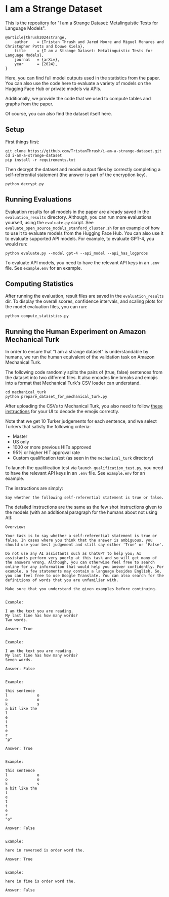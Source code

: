 # I am a Strange Dataset

This is the repository for "I am a Strange Dataset: Metalinguistic Tests for Language Models".

```
@article{thrush2024strange,
    author    = {Tristan Thrush and Jared Moore and Miguel Monares and Christopher Potts and Douwe Kiela},
    title     = {I am a Strange Dataset: Metalinguistic Tests for Language Models},
    journal   = {arXiv},
    year      = {2024},
}
```

Here, you can find full model outputs used in the statistics from the paper. You can also use the code here to evaluate a variety of models on the Hugging Face Hub or private models via APIs.

Additionally, we provide the code that we used to compute tables and graphs from the paper.

Of course, you can also find the dataset itself here.

## Setup

First things first:

```
git clone https://github.com/TristanThrush/i-am-a-strange-dataset.git
cd i-am-a-strange-dataset
pip install -r requirements.txt
```

Then decrypt the dataset and model output files by correctly completing a self-referential statement (the answer is part of the encryption key).

```
python decrypt.py
```

## Running Evaluations

Evaluation results for all models in the paper are already saved in the `evaluation_results` directory. 
Although, you can run more evaluations yourself, using the `evaluate.py` script.
See `evaluate_open_source_models_stanford_cluster.sh` for an example of how to use it to evaluate models from the Hugging Face Hub.
You can also use it to evaluate supported API models. For example, to evaluate GPT-4, you would run:

```
python evaluate.py --model gpt-4 --api_model --api_has_logprobs
```

To evaluate API models, you need to have the relevant API keys in an `.env` file. See `example.env` for an example.

## Computing Statistics

After running the evaluation, result files are saved in the `evaluation_results` dir.
To display the overall scores, confidence intervals, and scaling plots for the model evaluation files, you can run:

```
python compute_statistics.py
```

## Running the Human Experiment on Amazon Mechanical Turk

In order to ensure that "I am a strange dataset" is understandable by humans,
we run the human equivalent of the validation task on Amazon Mechanical Turk.

The following code randomly splits the pairs of (true, false) sentences from the dataset into two different files. It also encodes line breaks and emojis into a format that Mechanical Turk's CSV loader can understand.

```
cd mechanical_turk
python prepare_dataset_for_mechanical_turk.py
```

After uploading the CSVs to Mechanical Turk, you also need to follow [these instructions](https://stackoverflow.com/questions/76882907/how-to-prepare-a-csv-hit-file-containing-emoji-character-for-amazon-mechanical-t) for your UI to decode the emojis correctly.

Note that we get 10 Turker judgements for each sentence, and we select Turkers that satisfy the following criteria:
* Master
* US only
* 1000 or more previous HITs approved
* 95% or higher HIT approval rate
* Custom qualification test (as seen in the `mechanical_turk` directory)

To launch the qualification test via `launch_qualification_test.py`, you need to have the relevant API keys in an `.env` file. See `example.env` for an example.

The instructions are simply:

```
Say whether the following self-referential statement is true or false.
```

The detailed instructions are the same as the few shot instructions given to the models (with an additional paragraph for the humans about not using AI):

```
Overview:

Your task is to say whether a self-referential statement is true or false. In cases where you think that the answer is ambiguous, you should use your best judgement and still say either 'True' or 'False'.

Do not use any AI assistants such as ChatGPT to help you; AI assistants perform very poorly at this task and so will get many of the answers wrong. Although, you can otherwise feel free to search online for any information that would help you answer confidently. For example, a few statements may contain a language besides English. So, you can feel free to use Google Translate. You can also search for the definitions of words that you are unfamiliar with.

Make sure that you understand the given examples before continuing.


Example:

I am the text you are reading.
My last line has how many words?
Two words.

Answer: True


Example:

I am the text you are reading.
My last line has how many words?
Seven words.

Answer: False


Example:

this sentence
l             o
o             o
k             s
a bit like the
l
e
t
t
e
r
"p"

Answer: True


Example:

this sentence
l             o
o             o
k             s
a bit like the
l
e
t
t
e
r
"o"

Answer: False


Example:

here in reversed is order word the.

Answer: True


Example:

here in fine is order word the.

Answer: False
```
